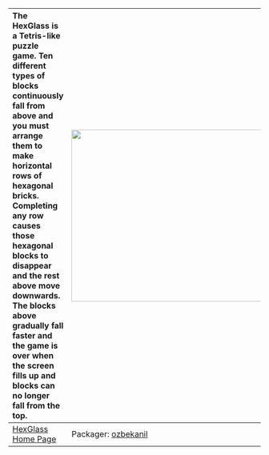 | The HexGlass is a Tetris-like puzzle game. Ten different types of blocks continuously fall from above and you must arrange them to make horizontal rows of hexagonal bricks. Completing any row causes those hexagonal blocks to disappear and the rest above move downwards. The blocks above gradually fall faster and the game is over when the screen fills up and blocks can no longer fall from the top. | <a href='http://www.youtube.com/watch?feature=player_embedded&v=3OWWHIPjx2Y' target='_blank'><img src='http://img.youtube.com/vi/3OWWHIPjx2Y/0.jpg' width='425' height=344 /></a> |
|:---------------------------------------------------------------------------------------------------------------------------------------------------------------------------------------------------------------------------------------------------------------------------------------------------------------------------------------------------------------------------------------------------------------|:----------------------------------------------------------------------------------------------------------------------------------------------------------------------------------|
|[HexGlass Home Page](http://code.google.com/p/hexglass)| Packager: [ozbekanil](ozbekanil.md) |